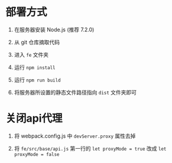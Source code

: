 # 部署方式

1. 在服务器安装 Node.js (推荐 7.2.0)

2. 从 git 仓库摘取代码

3. 进入 `fe` 文件夹

4. 运行 `npm install`

5. 运行 `npm run build`

6. 将服务器所设置的静态文件路径指向 `dist` 文件夹即可

# 关闭api代理

1. 将 webpack.config.js 中 `devServer.proxy` 属性去掉

2. 将 `fe/src/base/api.js` 第一行的 `let proxyMode = true` 改成 `let proxyMode = false`